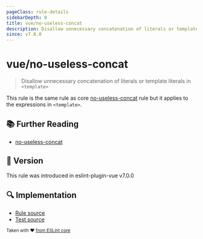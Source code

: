 ```yaml
---
pageClass: rule-details
sidebarDepth: 0
title: vue/no-useless-concat
description: Disallow unnecessary concatenation of literals or template literals in `<template>`
since: v7.0.0
---
```

# vue/no-useless-concat

> Disallow unnecessary concatenation of literals or template literals in `<template>`

This rule is the same rule as core [no-useless-concat] rule but it applies to the expressions in `<template>`.

## :books: Further Reading

- [no-useless-concat]

[no-useless-concat]: https://eslint.org/docs/rules/no-useless-concat

## :rocket: Version

This rule was introduced in eslint-plugin-vue v7.0.0

## :mag: Implementation

- [Rule source](https://github.com/vuejs/eslint-plugin-vue/blob/master/lib/rules/no-useless-concat.js)
- [Test source](https://github.com/vuejs/eslint-plugin-vue/blob/master/tests/lib/rules/no-useless-concat.js)

<sup>Taken with ❤️ [from ESLint core](https://eslint.org/docs/rules/no-useless-concat)</sup>
